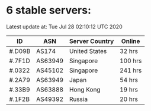 # 6 stable servers:

Latest update at: Tue Jul 28 02:10:12 UTC 2020

| ID | ASN | Server Country | Online |
| -- | --- | -------------- | ------ |
| #.D09B | AS174 | United States | 32 hrs |
| #.7F1D | AS63949 | Singapore | 100 hrs |
| #.0322 | AS45102 | Singapore | 241 hrs |
| #.2A79 | AS63949 | Japan | 54 hrs |
| #.33B9 | AS63888 | Hong Kong | 19 hrs |
| #.1F2B | AS49392 | Russia | 20 hrs |

